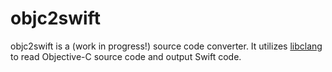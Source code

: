 # objc2swift

objc2swift is a (work in progress!) source code converter.  It utilizes
[libclang](http://clang.llvm.org/doxygen/group__CINDEX.html) to read
Objective-C source code and output Swift code.
